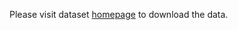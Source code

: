 Please visit dataset [homepage](https://www.kaggle.com/datasets/harshghadiya/human-face-ear-detection-with-annotation) to download the data. 

